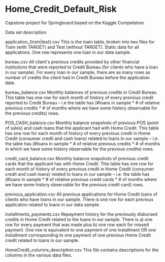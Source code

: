 # Home_Credit_Default_Risk
Capstone project for Springboard based on the Kaggle Competetion

Data set description:

application_{train|test}.csv
This is the main table, broken into two files for Train (with TARGET) and Test (without TARGET).
Static data for all applications. One row represents one loan in our data sample.

bureau.csv
All client's previous credits provided by other financial institutions that were reported to Credit Bureau (for clients who have a loan in our sample).
For every loan in our sample, there are as many rows as number of credits the client had in Credit Bureau before the application date.

bureau_balance.csv
Monthly balances of previous credits in Credit Bureau.
This table has one row for each month of history of every previous credit reported to Credit Bureau – i.e the table has (#loans in sample * # of relative previous credits * # of months where we have some history observable for the previous credits) rows.

POS_CASH_balance.csv
Monthly balance snapshots of previous POS (point of sales) and cash loans that the applicant had with Home Credit.
This table has one row for each month of history of every previous credit in Home Credit (consumer credit and cash loans) related to loans in our sample – i.e. the table has (#loans in sample * # of relative previous credits * # of months in which we have some history observable for the previous credits) rows.

credit_card_balance.csv
Monthly balance snapshots of previous credit cards that the applicant has with Home Credit.
This table has one row for each month of history of every previous credit in Home Credit (consumer credit and cash loans) related to loans in our sample – i.e. the table has (#loans in sample * # of relative previous credit cards * # of months where we have some history observable for the previous credit card) rows.

previous_application.csv
All previous applications for Home Credit loans of clients who have loans in our sample.
There is one row for each previous application related to loans in our data sample.

installments_payments.csv
Repayment history for the previously disbursed credits in Home Credit related to the loans in our sample.
There is a) one row for every payment that was made plus b) one row each for missed payment.
One row is equivalent to one payment of one installment OR one installment corresponding to one payment of one previous Home Credit credit related to loans in our sample.

HomeCredit_columns_description.csv
This file contains descriptions for the columns in the various data files.